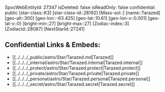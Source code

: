 ﻿---
location: [10.61,63.425,300]
type: Star
tags:
- astro/Star

---
SpocWebEntityId: 27347
isDeleted: false
isReadOnly: false
confidential: public
[star-class::K3]
[star-class-id::28192]
[Mass-sol::]
[name::Tarazed]
[geo-alt::300]
[geo-lon::-63.425]
[geo-lat::10.61]
[geo-lon-v::0.001]
[geo-lat-v::0]
[bright-min::27]
[bright-max::27]
[Zodiac-index::3]
[ZodiacId::28087]
[NextStarId::27241]



## Confidential Links & Embeds: 
- [[../../../_public/astro/Star/Tarazed.md|Tarazed]] 
- [[../../../_internal/astro/Star/Tarazed.internal|Tarazed.internal]] 
- [[../../../_protect/astro/Star/Tarazed.protect|Tarazed.protect]] 
- [[../../../_private/astro/Star/Tarazed.private|Tarazed.private]] 
- [[../../../_personal/astro/Star/Tarazed.personal|Tarazed.personal]] 
- [[../../../_secret/astro/Star/Tarazed.secret|Tarazed.secret]] 
